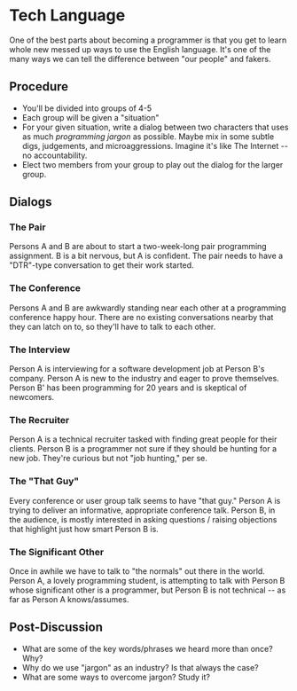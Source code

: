 # Tech Language

One of the best parts about becoming a programmer is that you get to learn
whole new messed up ways to use the English language. It's one of the many
ways we can tell the difference between "our people" and fakers.

## Procedure

* You'll be divided into groups of 4-5
* Each group will be given a "situation"
* For your given situation, write a dialog between two characters that uses
as much *programming jargon* as possible. Maybe mix in some subtle digs,
judgements, and microaggressions. Imagine it's like The Internet -- no accountability.
* Elect two members from your group to play out the dialog for the larger group.

## Dialogs

### The Pair

Persons A and B are about to start a two-week-long pair programming assignment.
B is a bit nervous, but A is confident. The pair needs to have a "DTR"-type
conversation to get their work started.

### The Conference

Persons A and B are awkwardly standing near each other at a programming conference
happy hour. There are no existing conversations nearby that they can latch on to,
so they'll have to talk to each other.

### The Interview

Person A is interviewing for a software development job at Person B's company.
Person A is new to the industry and eager to prove themselves. Person B' has been
programming for 20 years and is skeptical of newcomers.

### The Recruiter

Person A is a technical recruiter tasked with finding great people for their
clients. Person B is a programmer not sure if they should be hunting for a new
job. They're curious but not "job hunting," per se.

### The "That Guy"

Every conference or user group talk seems to have "that guy." Person A is trying
to deliver an informative, appropriate conference talk. Person B, in the audience,
is mostly interested in asking questions / raising objections that highlight
just how smart Person B is.

### The Significant Other

Once in awhile we have to talk to "the normals" out there in the world. Person A,
a lovely programming student, is attempting to talk with Person B whose
significant other is a programmer, but Person B is not technical -- as far as
Person A knows/assumes.

## Post-Discussion

* What are some of the key words/phrases we heard more than once? Why?
* Why do we use "jargon" as an industry? Is that always the case?
* What are some ways to overcome jargon? Study it?
